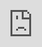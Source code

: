 ```yaml
---
title: 'Боевой пропуск Мир танков: Тридевятое царство'
date: 2023-01-16 10:07:00 Z
categories:
- news
header: 'Боевой пропуск 9-го сезона: Тридевятое царство'
image: "/uploads/mir-tankov-tridevyatoe-tsarstvo.jpg"
description: В Мир танков анонсировали новогодний сезон Боевого пропуска «Тридевятое
  царство». Специальный сезон пройдет с 18 января по 1 февраля 2023 года. В рамках
  события в игре...
---
```


Разработчики игры Мир танков анонсировали новогодний сезон Боевого пропуска «Тридевятое царство». Специальный сезон состоит всего из одной главы и пройдет с 18 января по 1 февраля 2023 года.

Во время новогодней главы боевого пропуска Мир танков вы сможете получить премиум танк, 3D-стиль для него, командиров с собственной озвучкой, а также множество ценных и полезных подарков.

## Командиры боевого пропуска «Тридевятое царство»

![Командиры Тридевятое царство](https://ru-wotp.wgcdn.co/dcont/fb/image/bp_2022_crew_sommanders_for_light.png)

Каждый из уникальных командиров обладает навыком «Боевое братство» (в качестве «нулевого»), а также достаточным количеством опыта для изучения ещё одного навыка или умения. У каждого будет уникальная озвучка, сменить основную специальность нельзя.

### Кощей Бессмертный

Позиции абсолютного добра и зла больше подходят вам, смертным. А я живу достаточно долго, чтобы не кидаться в эти бессмысленные крайности.

### Баба Яга

У, милок, да ты не местный? Ну заходь, послухаешь, как бабка много вёсен назад службу несла, да что свершала, да кого видела, да с кем в воздушных боях сходилася. Заходь, у меня историй ентих — цельное ведро наберётся.

### Иван Царевич

А в герои тут где записываться? Я готов! Не сидеть же на месте, когда такие дела вокруг деятся. А полцарства мне и не надь, да и от коней резвых откажусь — жажда приключений сама несёт вперёд быстрее ветра.

### Василиса Прекрасная

Как же скучно жить при дворе. Бесконечные пиры, праздные прогулки по садикам и паркам. Ходят тут ещё свататься всякие... Да какой мне до них интерес, коли никто из них даже унитарное заряжание от раздельно-гильзового не отличает?

## 3D-стиль «Чудище заморское» для танка «Карачун» 

![Чудище заморское Карачун](https://ru-wotp.wgcdn.co/dcont/fb/image/j27_o_i_120_kb_mt_3dst_all_copy.png)

Это великолепное убранство для танка «Карачун» — венец художественной мысли и произведение кузнечного искусства от самого Сварожича — может стать вашим! Дадим слово самому Кощею: 

> «Видишь, я сам к тебе пришёл, цени это. Дело деликатное есть, и о том, что я попрошу, не надобно распространяться. Попалась мне коробка из стали, неказистая такая, явно не из нашего мира. Как оказалась тут — пока неведомо мне, но непростая она, это точно. Силы сверхъестественные тут потрудились, коробка эта аж искрится от них. Себе забрал, разобраться надо, как она мне послужить сможет. Я вот это к чему. Сам видишь, выглядит она чужеродно, глазу неприглядно. А ты в этих краях, Сварожич — лучший кузнец. Не понял я, как она работает, и покамест хочу в тронном зале своём поставить. Так сделай мне её такой, чтобы статусу соответствовала. Вспоминай своё искусство, да поработай на Кощея, а я уж злата не пожалею. Закостенел ты тут на подковах да на кочергах, давай уже, покажи, чему обучен. Чует моё чёрное сердце, что мы с этим Чудищем в начале большого пути стоим, а оно у меня редко ошибается».

<div class="vyt "><iframe width="560" height="315" src="https://www.youtube.com/embed/DS35mQedguo" title="YouTube video player" frameborder="0" allow="accelerometer; autoplay; clipboard-write; encrypted-media; gyroscope; picture-in-picture; web-share" allowfullscreen></iframe></div>

## Обзор боевого пропуска «Тридевятое царство» Мир танков

<iframe width="100%" height="auto" src="https://www.youtube.com/embed/9_zEoPRoyqg" title="YouTube video player" frameborder="0" allow="accelerometer; autoplay; clipboard-write; encrypted-media; gyroscope; picture-in-picture; web-share" allowfullscreen></iframe>

### Улучшенный боевой пропуск

Вы будете получать ценные награды за прохождение каждого этапа. Доступно два типа наград: базовые и улучшенные. Улучшенные награды смогут получать только игроки с Улучшенным пропуском.

![базовые и улучшенные награды](https://ru-wotp.lesta.ru/dcont/fb/image/portal_bp-awards-infographic_916h708_lg_spb_mt_1.jpg)

Вы можете приобрести Улучшенный пропуск на специальном экране в любое время, пока идёт событие «Тридевятое царство» (туда же можно перейти через специальный баннер в магазине, раздел «Лучшее»).

Сразу после покупки Улучшенного пропуска вы получите улучшенные награды за все пройденные этапы.

![Улучшенный пропуск мир танков](https://ru-wotp.lesta.ru/dcont/fb/image/progression_bp_2023.jpg)

**Для приобретения Улучшенного пропуска Мир танков выполните следующие действия:**

* щёлкните мышью по иконке события «Боевой пропуск: Тридевятое царство» в Ангаре;
* на экране события нажмите «Купить Улучшенный пропуск»;
* нажмите «Купить», чтобы подтвердить покупку. Стоимость Улучшенного пропуска (2 500 Золота) будет списана с вашего аккаунта.

## Набор контента, посвящённый событию «Тридевятое царство»

Главные награды Боевого пропуска — танк и 3D-стиль, вдохновленный русскими народными сказками. Кроме того, вы можете получить уникальных командиров, 2D-стили, декали и надписи. Эти награды можно будет получить в качестве базовых и улучшенных наград или из наборов во внутриигровом магазине. 

![танк и 3D-стиль](https://ru-wotp.wgcdn.co/dcont/fb/image/bp_2022_infopage_tank_3dstyle__mtcnt-107.png)

> Наборы во внутриигровом магазине будут доступны до 6 февраля.

<style>.vyt iframe { position: absolute; top: 0; left: 0; width: 100%; height: 100%; border-width: 0; outline-width: 0; }</style>
